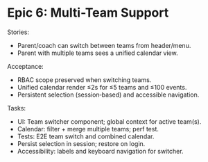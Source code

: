 # Epic 6: Multi-Team Support

Stories:

- Parent/coach can switch between teams from header/menu.
- Parent with multiple teams sees a unified calendar view.

Acceptance:

- RBAC scope preserved when switching teams.
- Unified calendar render ≤2s for ≤5 teams and ≤100 events.
- Persistent selection (session‑based) and accessible navigation.

Tasks:

- UI: Team switcher component; global context for active team(s).
- Calendar: filter + merge multiple teams; perf test.
- Tests: E2E team switch and combined calendar.
- Persist selection in session; restore on login.
- Accessibility: labels and keyboard navigation for switcher.
